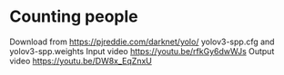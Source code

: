 # Counting people
Download from https://pjreddie.com/darknet/yolo/ yolov3-spp.cfg and yolov3-spp.weights
Input video https://youtu.be/rfkGy6dwWJs
Output video https://youtu.be/DW8x_EqZnxU
